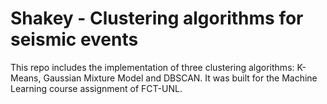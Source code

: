 # Shakey - Clustering algorithms for seismic events

This repo includes the implementation of three clustering algorithms: K-Means, Gaussian Mixture Model and DBSCAN. It was built for the Machine Learning course assignment of FCT-UNL.
